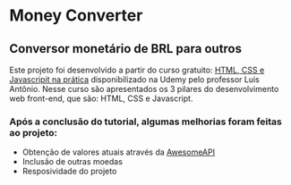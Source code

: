 # Money Converter
## Conversor monetário de BRL para outros

Este projeto foi desenvolvido a partir do curso gratuito: [HTML, CSS e Javascripit na prática](https://www.udemy.com/course/html5-css3-e-javascript-na-pratica-3-projetos/) disponibilizado na Udemy pelo professor Luis Antônio.
Nesse curso são apresentados os 3 pilares do desenvolvimento web front-end, que são: HTML, CSS e Javascript.

### Após a conclusão do tutorial, algumas melhorias foram feitas ao projeto:

- Obtenção de valores atuais através da [AwesomeAPI](https://docs.awesomeapi.com.br/api-de-moedas)
- Inclusão de outras moedas 
- Resposividade do projeto
